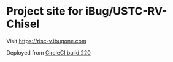 # Project site for iBug/USTC-RV-Chisel

Visit <https://risc-v.ibugone.com>

Deployed from [CircleCI build 220](https://circleci.com/gh/iBug/USTC-RV-Chisel/220)
